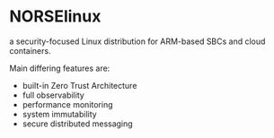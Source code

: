 # NORSElinux
a security-focused Linux distribution for ARM-based SBCs and cloud containers.

Main differing features are:
- built-in Zero Trust Architecture
- full observability
- performance monitoring
- system immutability
- secure distributed messaging
